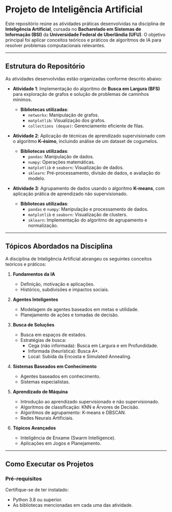# **Projeto de Inteligência Artificial**

Este repositório reúne as atividades práticas desenvolvidas na disciplina de **Inteligência Artificial**, cursada no **Bacharelado em Sistemas de Informação (BSI)** 
da **Universidade Federal de Uberlândia (UFU)**. O objetivo principal foi aplicar conceitos teóricos e práticos de algoritmos de IA para resolver problemas computacionais 
relevantes.

---

## **Estrutura do Repositório**
As atividades desenvolvidas estão organizadas conforme descrito abaixo:

- **Atividade 1**: Implementação do algoritmo de **Busca em Largura (BFS)** para exploração de grafos e solução de problemas de caminhos mínimos.  
  - **Bibliotecas utilizadas**:  
    - `networkx`: Manipulação de grafos.  
    - `matplotlib`: Visualização dos grafos.  
    - `collections (deque)`: Gerenciamento eficiente de filas.  

- **Atividade 2**: Aplicação de técnicas de aprendizado supervisionado com o algoritmo **K-ésimo**, incluindo análise de um dataset de cogumelos.  
  - **Bibliotecas utilizadas**:  
    - `pandas`: Manipulação de dados.  
    - `numpy`: Operações matemáticas.  
    - `matplotlib` e `seaborn`: Visualização de dados.  
    - `sklearn`: Pré-processamento, divisão de dados, e avaliação do modelo.

- **Atividade 3**: Agrupamento de dados usando o algoritmo **K-means**, com aplicação prática de aprendizado não supervisionado.  
  - **Bibliotecas utilizadas**:  
    - `pandas` e `numpy`: Manipulação e processamento de dados.  
    - `matplotlib` e `seaborn`: Visualização de clusters.  
    - `sklearn`: Implementação do algoritmo de agrupamento e normalização.

---

## **Tópicos Abordados na Disciplina**

A disciplina de Inteligência Artificial abrangeu os seguintes conceitos teóricos e práticos:

1. **Fundamentos da IA**
   - Definição, motivação e aplicações.  
   - Histórico, subdivisões e impactos sociais.  

2. **Agentes Inteligentes**
   - Modelagem de agentes baseados em metas e utilidade.  
   - Planejamento de ações e tomadas de decisão.  

3. **Busca de Soluções**
   - Busca em espaços de estados.  
   - Estratégias de busca:  
     - Cega (não informada): Busca em Largura e em Profundidade.  
     - Informada (heurística): Busca A*.  
     - Local: Subida da Encosta e Simulated Annealing.  

4. **Sistemas Baseados em Conhecimento**
   - Agentes baseados em conhecimento.  
   - Sistemas especialistas.  

5. **Aprendizado de Máquina**
   - Introdução ao aprendizado supervisionado e não supervisionado.  
   - Algoritmos de classificação: KNN e Árvores de Decisão.  
   - Algoritmos de agrupamento: K-means e DBSCAN.  
   - Redes Neurais Artificiais.  

6. **Tópicos Avançados**
   - Inteligência de Enxame (Swarm Intelligence).  
   - Aplicações em Jogos e Planejamento.  

---

## **Como Executar os Projetos**

### **Pré-requisitos**
Certifique-se de ter instalado:  
- Python 3.8 ou superior.  
- As bibliotecas mencionadas em cada uma das atividade.  
